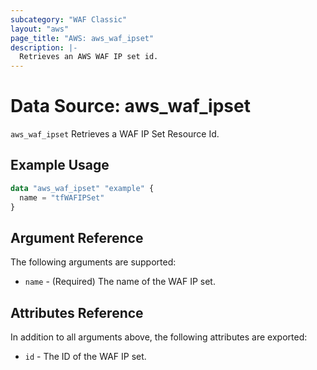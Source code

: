 ```yaml
---
subcategory: "WAF Classic"
layout: "aws"
page_title: "AWS: aws_waf_ipset"
description: |-
  Retrieves an AWS WAF IP set id.
---
```


# Data Source: aws_waf_ipset

`aws_waf_ipset` Retrieves a WAF IP Set Resource Id.

## Example Usage

```terraform
data "aws_waf_ipset" "example" {
  name = "tfWAFIPSet"
}
```

## Argument Reference

The following arguments are supported:

* `name` - (Required) The name of the WAF IP set.

## Attributes Reference
In addition to all arguments above, the following attributes are exported:

* `id` - The ID of the WAF IP set.
